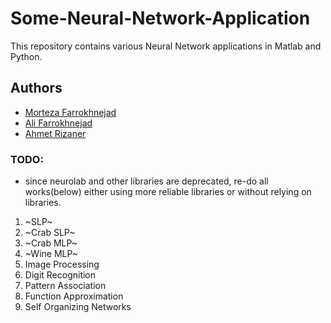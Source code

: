 # Some-Neural-Network-Application
This repository contains various Neural Network applications in Matlab and Python.



## Authors

- [Morteza Farrokhnejad](https://github.com/IAmFarrokhnejad)
- [Ali Farrokhnejad](https://www.github.com/afr0011)
- [Ahmet Rizaner](https://github.com/rizaner)


### TODO:
- since neurolab and other libraries are deprecated, re-do all works(below) either using more reliable libraries or without relying on libraries.
1. ~SLP~
2. ~Crab SLP~
3. ~Crab MLP~
4. ~Wine MLP~
5. Image Processing 
6. Digit Recognition
7. Pattern Association
8. Function Approximation
9. Self Organizing Networks